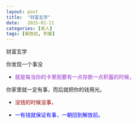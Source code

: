 ```yaml
---
layout: post
title:  "财富玄学"
date:   2025-01-11
categories: [男人]
tags: [解放前, 积蓄]  
---
```


财富玄学

你发现一个事没

- <font color="#9932cc">就是每当你的卡里刚要有一点存款一点积蓄的时候，</font> 

你家里就一定有事，而后就把你的钱用光。

- <font color="#990000">没钱的时候没事，</font> 

- <font color="#0000ff">一有钱就保证有事，一朝回到解放前。</font> 

